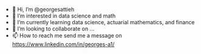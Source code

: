 - 👋 Hi, I’m @georgesattieh
- 👀 I’m interested in data science and math
- 🌱 I’m currently learning data science, actuarial mathematics, and finance
- 💞️ I’m looking to collaborate on ...
- 📫 How to reach me send me a message on https://www.linkedin.com/in/georges-a1/

<!---
georgesattieh/georgesattieh is a ✨ special ✨ repository because its `README.md` (this file) appears on your GitHub profile.
You can click the Preview link to take a look at your changes.
--->
